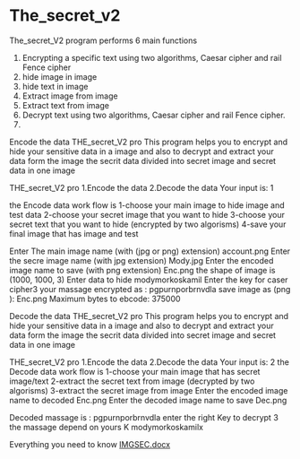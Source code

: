 # The_secret_v2
The_secret_V2 program performs 6 main functions
1.	Encrypting a specific text using two algorithms, Caesar cipher and rail Fence cipher
2.	hide image in image
3.	hide text in image
4.	Extract image from image
5.	Extract text from image
6.	Decrypt  text using two algorithms, Caesar cipher and rail Fence cipher.
7.	
Encode the data
 THE_secret_V2 pro
    This program helps you to encrypt and hide your sensitive data in a image 
    and also to decrypt and extract your  data form the image 
    the secrit data divided into secret image and secret data in one image


THE_secret_V2 pro 
 1.Encode the data 
 2.Decode the data 
 Your input is: 1

the Encode data work flow is 
        1-choose your main image to hide image and test data 
        2-choose your secret image that you want to hide 
        3-choose your secret text that you want to hide (encrypted by two algorisms)
        4-save your final image that has image and test

Enter The main image name (with (jpg or png) extension)
account.png
Enter the secre image name (with jpg extension)
Mody.jpg
Enter the encoded image name to save (with png extension)
Enc.png
the shape of image is  (1000, 1000, 3)
Enter data to hide modymorkoskamil
Enter the key for caser cipher3
your massage encrypted as : 
 pgpurnporbrnvdla
save image as (png ): 
Enc.png
Maximum bytes to ebcode: 375000

Decode the data 
   	      THE_secret_V2 pro
    This program helps you to encrypt and hide your sensitive data in a image 
    and also to decrypt and extract your  data form the image 
    the secrit data divided into secret image and secret data in one image


THE_secret_V2 pro 
 1.Encode the data 
 2.Decode the data 
 Your input is: 2
the Decode data work flow is 
        1-choose your main image that has secret image/text
        2-extract the secret text from image (decrypted by two algorisms)
        3-extract the secret image from image 
Enter the encoded image name to decoded Enc.png
Enter the decoded image name to save Dec.png

 Decoded massage is :
 pgpurnporbrnvdla
enter the right Key to decrypt 3
the massage depend on yours K
 modymorkoskamilx

Everything you need to know [IMGSEC.docx](https://github.com/mody-morkos/The_secret_v2/files/10288480/IMGSEC.docx)
